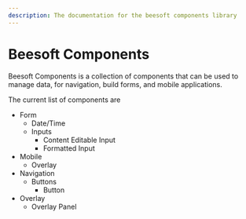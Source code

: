 ```yaml
---
description: The documentation for the beesoft components library
---
```


# Beesoft Components

Beesoft Components is a collection of components that can be used to manage data, for navigation, build forms, and mobile applications.

The current list of components are

* Form
  * Date/Time
  * Inputs
    * Content Editable Input
    * Formatted Input
* Mobile
  * Overlay
* Navigation
  * Buttons
    * Button
* Overlay
  * Overlay Panel
